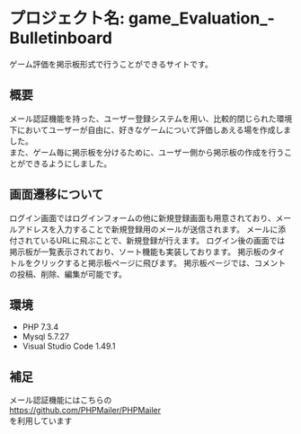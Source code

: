 # プロジェクト名: game_Evaluation_-Bulletinboard
ゲーム評価を掲示板形式で行うことができるサイトです。  

## 概要
メール認証機能を持った、ユーザー登録システムを用い、比較的閉じられた環境下においてユーザーが自由に、好きなゲームについて評価しあえる場を作成しました。  
また、ゲーム毎に掲示板を分けるために、ユーザー側から掲示板の作成を行うことができるようにしました。  

## 画面遷移について
ログイン画面ではログインフォームの他に新規登録画面も用意されており、メールアドレスを入力することで新規登録用のメールが送信されます。
メールに添付されているURLに飛ぶことで、新規登録が行えます。
ログイン後の画面では掲示板が一覧表示されており、ソート機能も実装しております。
掲示板のタイトルをクリックすると掲示板ページに飛びます。
掲示板ページでは、コメントの投稿、削除、編集が可能です。
## 環境
- PHP 7.3.4
- Mysql 5.7.27
- Visual Studio Code 1.49.1

## 補足
メール認証機能にはこちらの  
https://github.com/PHPMailer/PHPMailer  
を利用しています